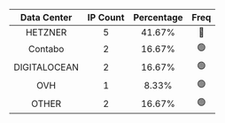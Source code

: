 | Data Center | IP Count | Percentage | Freq |
|:------------:|:--------:|:-----------:|:-----:|
| HETZNER | 5 | 41.67% | 🔴 |
| Contabo | 2 | 16.67% | 🟢 |
| DIGITALOCEAN | 2 | 16.67% | 🟢 |
| OVH | 1 | 8.33% | 🟢 |
| OTHER | 2 | 16.67% | 🟢 |